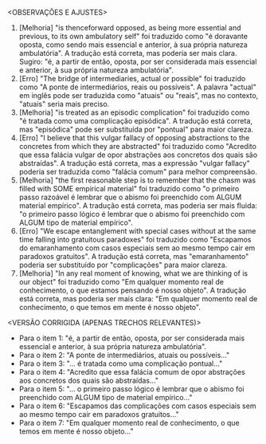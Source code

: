 <OBSERVAÇÕES E AJUSTES>
1. [Melhoria] "is thenceforward opposed, as being more essential and previous, to its own ambulatory self" foi traduzido como "é doravante oposta, como sendo mais essencial e anterior, à sua própria natureza ambulatória". A tradução está correta, mas poderia ser mais clara. Sugiro: "é, a partir de então, oposta, por ser considerada mais essencial e anterior, à sua própria natureza ambulatória".
2. [Erro] "The bridge of intermediaries, actual or possible" foi traduzido como "A ponte de intermediários, reais ou possíveis". A palavra "actual" em inglês pode ser traduzida como "atuais" ou "reais", mas no contexto, "atuais" seria mais preciso.
3. [Melhoria] "is treated as an episodic complication" foi traduzido como "é tratada como uma complicação episódica". A tradução está correta, mas "episódica" pode ser substituída por "pontual" para maior clareza.
4. [Erro] "I believe that this vulgar fallacy of opposing abstractions to the concretes from which they are abstracted" foi traduzido como "Acredito que essa falácia vulgar de opor abstrações aos concretos dos quais são abstraídas". A tradução está correta, mas a expressão "vulgar fallacy" poderia ser traduzida como "falácia comum" para melhor compreensão.
5. [Melhoria] "the first reasonable step is to remember that the chasm was filled with SOME empirical material" foi traduzido como "o primeiro passo razoável é lembrar que o abismo foi preenchido com ALGUM material empírico". A tradução está correta, mas poderia ser mais fluida: "o primeiro passo lógico é lembrar que o abismo foi preenchido com ALGUM tipo de material empírico".
6. [Erro] "We escape entanglement with special cases without at the same time falling into gratuitous paradoxes" foi traduzido como "Escapamos do emaranhamento com casos especiais sem ao mesmo tempo cair em paradoxos gratuitos". A tradução está correta, mas "emaranhamento" poderia ser substituído por "complicações" para maior clareza.
7. [Melhoria] "In any real moment of knowing, what we are thinking of is our object" foi traduzido como "Em qualquer momento real de conhecimento, o que estamos pensando é nosso objeto". A tradução está correta, mas poderia ser mais clara: "Em qualquer momento real de conhecimento, o que temos em mente é nosso objeto".

<VERSÃO CORRIGIDA (APENAS TRECHOS RELEVANTES)>
- Para o item 1: "é, a partir de então, oposta, por ser considerada mais essencial e anterior, à sua própria natureza ambulatória".
- Para o item 2: "A ponte de intermediários, atuais ou possíveis..."
- Para o item 3: "... é tratada como uma complicação pontual..."
- Para o item 4: "Acredito que essa falácia comum de opor abstrações aos concretos dos quais são abstraídas..."
- Para o item 5: "... o primeiro passo lógico é lembrar que o abismo foi preenchido com ALGUM tipo de material empírico..."
- Para o item 6: "Escapamos das complicações com casos especiais sem ao mesmo tempo cair em paradoxos gratuitos..."
- Para o item 7: "Em qualquer momento real de conhecimento, o que temos em mente é nosso objeto..."